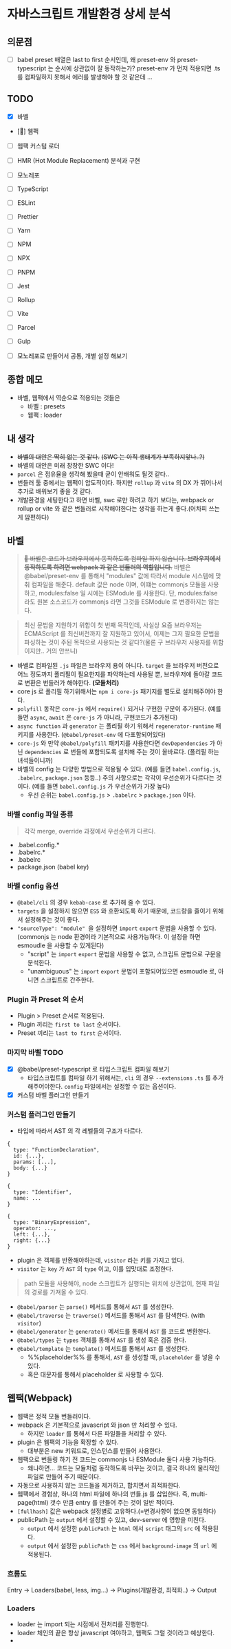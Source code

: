 # 자바스크립트 개발환경 상세 분석

## 의문점

- [ ] babel preset 배열은 last to first 순서인데, 왜 preset-env 와 preset-typescript 는 순서에 상관없이 잘 동작하는가? preset-env 가 먼저 적용되면 .ts 를 컴파일하지 못해서 에러를 발생해야 할 것 같은데 ...

## TODO

- [x] 바벨 
- [🏃‍️] 웹팩
- [ ] 웹팩 커스텀 로더
- [ ] HMR (Hot Module Replacement) 분석과 구현
- [ ] 모노레포
- [ ] TypeScript
- [ ] ESLint
- [ ] Prettier

- [ ] Yarn
- [ ] NPM
- [ ] NPX
- [ ] PNPM

- [ ] Jest

- [ ] Rollup
- [ ] Vite
- [ ] Parcel
- [ ] Gulp

- [ ] 모노레포로 만들어서 공통, 개별 설정 해보기

## 종합 메모

- 바벨, 웹팩에서 역순으로 적용되는 것들은
  - 바벨 : presets
  - 웹팩 : loader

## 내 생각

- ~~바벨의 대안은 딱히 없는 것 같다.~~ ~~(SWC 는 아직 생태계가 부족하지앟나..?)~~
- 바벨의 대안은 미래 창창한 SWC 이다!
- `parcel` 은 점유율을 생각해 봤을때 굳이 안배워도 될것 같다..
- 번들러 툴 중에서는 웹팩이 압도적이다. 하지만 `rollup` 과 `vite` 의 DX 가 뛰어나서 추가로 배워보기 좋을 것 같다.
- 개발환경을 세팅한다고 하면 바벨, swc 로만 하려고 하기 보다는, webpack or rollup or vite 와 같은 번들러로 시작해야한다는 생각을 하는게 좋다.(어차피 쓰는게 맘편하다)

## 바벨

> ~~🚨 바벨은 코드가 브라우저에서 동작하도록 컴파일 하지 않습니다. **브라우저에서 동작하도록 하려면 webpack 과 같은 번들러의 역할입니다.**~~
> 바벨은 @babel/preset-env 를 통해서 "modules" 값에 따라서 module 시스템에 맞춰 컴파일을 해준다.
> default 값은 node 이며, 이떄는 commonjs 모듈을 사용하고, modules:false 일 시에는 ESModule 를 사용한다.
> 단, modules:false 라도 원본 소스코드가 commonjs 라면 그것을 ESModule 로 변경하지는 않는다.

> 최신 문법을 지원하기 위함이 첫 번째 목적인데, 사실상 요즘 브라우저는 ECMAScript 를 최신버전까지 잘 지원하고 있어서, 이제는 그저 필요한 문법을 파싱하는 것이 주된 목적으로 사용되는 것 같다?(물론 구 브라우저 사용자를 위함이지만.. 거의 안쓰니)

- 바벨로 컴파일된 `.js` 파일은 브라우저 용이 아니다. `target` 을 브라우저 버전으로 어느 정도까지 폴리필이 필요한지를 파악하는데 사용될 뿐, 브라우저에 돌아갈 코드로 변환은 번들러가 해야한다. **(모듈처리)**
- core js 로 폴리필 하기위해서는 `npm i core-js` 패키지를 별도로 설치해주어야 한다.
- `polyfill` 동작은 `core-js` 에서 `require()` 되거나 구현한 구문이 추가된다. (예를 들면 `async`, `await` 은 `core-js` 가 아니라, 구현코드가 추가된다)
- `async function` 과 `generator` 는 폴리필 하기 위해서 `regenerator-runtime` 패키지를 사용한다. (`@babel/preset-env` 에 다포함되어있다)
- `core-js` 와 만약 `@babel/polyfill` 패키지를 사용한다면 `devDependencies` 가 아닌 `dependencies` 로 번들에 포함되도록 설치해 주는 것이 올바르다. (폴리필 하는 녀석들이니까)
- 바벨의 config 는 다양한 방법으로 적용될 수 있다. (예를 들면 `babel.config.js`, `.babelrc`, `package.json` 등등..) 주의 사항으로는 각각이 우선순위가 다르다는 것이다. (예를 들면 `babel.config.js` 가 우선순위가 가장 높다)
  - 우선 순위는 `babel.config.js` > `.babelrc` > `package.json` 이다.

### 바벨 config 파일 종류

> 각각 merge, override 과정에서 우선순위가 다르다. 

- .babel.config.*
- .babelrc.*
- .babelrc
- package.json (babel key)

### 바벨 config 옵션

- `@babel/cli` 의 경우 `kebab-case` 로 추가해 줄 수 있다.
- `targets` 을 설정하지 않으면 `ES5` 와 호환되도록 하기 때문에, 코드량을 줄이기 위해서 설정해주는 것이 좋다.
- `"sourceType": "module" `을 설정하면 `import` `export` 문법을 사용할 수 있다. (commonjs 는 node 환경이라 기본적으로 사용가능하다. 이 설정을 하면 esmoudle 을 사용할 수 있게된다)
  - "script" 는 `import` `export` 문법을 사용할 수 없고, 스크립트 문법으로 구문을 분석한다.
  - "unambiguous" 는 `import` `export` 문법이 포함되어있으면 esmoudle 로, 아니면 스크립트로 간주한다.

### Plugin 과 Preset 의 순서

- Plugin > Preset 순서로 적용된다.
- Plugin 끼리는 `first to last` 순서이다.
- Preset 끼리는 `last to first` 순서이다. 

### 마지막 바벨 TODO

- [x] @babel/preset-typescript 로 타입스크립트 컴파일 해보기
  -  타입스크립트를 컴파일 하기 위해서는, `cli` 의 경우 `--extensions` `.ts` 를 추가해주어야한다. `config` 파일에서는 설정할 수 없는 옵션이다.
- [x] 커스텀 바벨 플러그인 만들기

### 커스텀 플러그인 만들기

- 타입에 따라서 AST 의 각 레벨들의 구조가 다르다.

```json5
{
  type: "FunctionDeclaration",
  id: {...},
  params: [...],
  body: {...}
}
```

```json5
{
  type: "Identifier",
  name: ...
}
```

```json5
{
  type: "BinaryExpression",
  operator: ...,
  left: {...},
  right: {...}
}
```

- plugin 은 객체를 반환해야하는데, `visitor` 라는 키를 가지고 있다.
- `visitor` 는 `key` 가 `AST` 의 `type` 이고, 이를 입맛대로 조정한다.

> path 모듈을 사용해야, node 스크립트가 실행되는 위치에 상관없이, 현재 파일의 경로를 가져올 수 있다.

- `@babel/parser` 는 `parse()` 메서드를 통해서 `AST` 를 생성한다.
- `@babel/traverse` 는 `traverse()` 메서드를 통해서 `AST` 를 탐색한다. (with `visitor`)
- `@babel/generator` 는 `generate()` 메서드를 통해서 `AST` 를 코드로 변환한다.
- `@babel/types` 는 `types` 객체를 통해서 `AST` 를 생성 혹은 검증 한다.
- `@babel/template` 는 `template()` 메서드를 통해서 `AST` 를 생성한다.
  - %%placeholder%% 를 통해서, `AST` 를 생성할 때, `placeholder` 를 넣을 수 있다.
  - 혹은 대문자를 통해서 placeholder 로 사용할 수 있다.

## 웹팩(Webpack)

- 웹팩은 정적 모듈 번들러이다.
- webpack 은 기본적으로 javascript 와 json 만 처리할 수 있다.
  - 하지만 `loader` 를 통해서 다른 파일들을 처리할 수 있다.
- plugin 은 웹팩의 기능을 확장할 수 있다.
  - 대부분은 new 키워드로, 인스턴스를 만들어 사용한다.
- 웹팩으로 번들링 하기 전 코드는 commonjs 나 ESModule 둘다 사용 가능하다.
  - 왜냐하면... 코드는 모듈처럼 동작하도록 바꾸는 것이고, 결국 하나의 물리적인 파일로 만들어 주기 때문이다.
- 자동으로 사용하지 않는 코드들을 제거하고, 합치면서 최적화한다.
- 웹팩에서 경험상, 하나의 html 파일에 하나의 번들.js 를 삽입한다. 즉, multi-page(html) 갯수 만큼 entry 를 만들어 주는 것이 일반 적이다.
- `[fullhash]` 값은 webpack 설정별로 고유하다.(=변경사항이 없으면 동일하다)
- publicPath 는 `output` 에서 설정할 수 있고, dev-server 에 영향을 미친다.
  - `output` 에서 설정한 `publicPath` 는 `html` 에서 `script` 태그의 `src` 에 적용된다.
  - `output` 에서 설정한 `publicPath` 는 `css` 에서 `background-image` 의 `url` 에 적용된다.

### 흐름도

Entry -> Loaders(babel, less, img...) -> Plugins(개발환경, 최적화..) -> Output

### Loaders

- loader 는 import 되는 시점에서 전처리를 진행한다.
- loader 체인의 끝은 항상 javascript 여야하고, 웹팩도 그럴 것이라고 예상한다.
- 